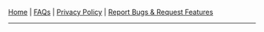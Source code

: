 [Home](/app.android.screenfilter/index.html) &#124;
[FAQs](/app.android.screenfilter/faq.html) &#124;
[Privacy Policy](/app.android.screenfilter/privacy_policy.html) &#124;
[Report Bugs & Request Features](https://github.com/ericytsang/app.android.touchpad/issues)

----
